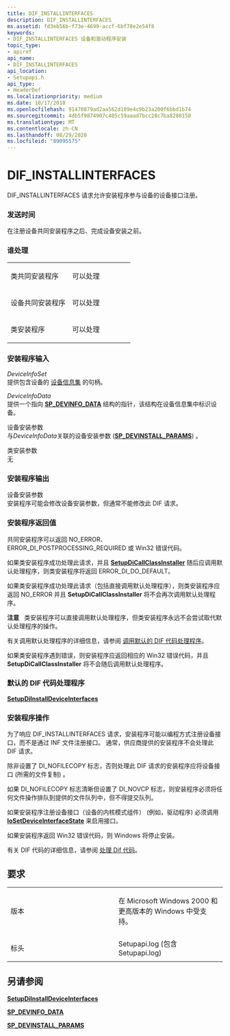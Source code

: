 ```yaml
---
title: DIF_INSTALLINTERFACES
description: DIF_INSTALLINTERFACES
ms.assetid: fd3eb56b-f73e-4699-accf-6bf70e2e54f8
keywords:
- DIF_INSTALLINTERFACES 设备和驱动程序安装
topic_type:
- apiref
api_name:
- DIF_INSTALLINTERFACES
api_location:
- Setupapi.h
api_type:
- HeaderDef
ms.localizationpriority: medium
ms.date: 10/17/2018
ms.openlocfilehash: 91470879ad2aa562d109e4c9b23a200f6bbd1b74
ms.sourcegitcommit: 4db5f9874907c405c59aaad7bcc28c7ba8280150
ms.translationtype: MT
ms.contentlocale: zh-CN
ms.lasthandoff: 08/29/2020
ms.locfileid: "89095575"
---
```

# <a name="dif_installinterfaces"></a>DIF_INSTALLINTERFACES


DIF_INSTALLINTERFACES 请求允许安装程序参与设备的设备接口注册。

### <a name="when-sent"></a>发送时间

在注册设备共同安装程序之后、完成设备安装之前。

### <a name="who-handles"></a>谁处理

<table>
<colgroup>
<col width="50%" />
<col width="50%" />
</colgroup>
<tbody>
<tr class="odd">
<td align="left"><p>类共同安装程序</p></td>
<td align="left"><p>可以处理</p></td>
</tr>
<tr class="even">
<td align="left"><p>设备共同安装程序</p></td>
<td align="left"><p>可以处理</p></td>
</tr>
<tr class="odd">
<td align="left"><p>类安装程序</p></td>
<td align="left"><p>可以处理</p></td>
</tr>
</tbody>
</table>

 

### <a name="installer-input"></a>安装程序输入

<a href="" id="deviceinfoset"></a>*DeviceInfoSet*  
提供包含设备的 [设备信息集](./device-information-sets.md) 的句柄。

<a href="" id="deviceinfodata"></a>*DeviceInfoData*  
提供一个指向 [**SP_DEVINFO_DATA**](/windows/desktop/api/setupapi/ns-setupapi-_sp_devinfo_data) 结构的指针，该结构在设备信息集中标识设备。

<a href="" id="device-installation-parameters-"></a>设备安装参数   
与*DeviceInfoData*关联的设备安装参数 ([**SP_DEVINSTALL_PARAMS**](/windows/desktop/api/setupapi/ns-setupapi-_sp_devinstall_params_a)) 。

<a href="" id="class-installation-parameters"></a>类安装参数  
无

### <a name="installer-output"></a>安装程序输出

<a href="" id="device-installation-parameters"></a>设备安装参数  
安装程序可能会修改设备安装参数，但通常不能修改此 DIF 请求。

### <a name="installer-return-value"></a>安装程序返回值

共同安装程序可以返回 NO_ERROR、ERROR_DI_POSTPROCESSING_REQUIRED 或 Win32 错误代码。

如果类安装程序成功处理此请求，并且 [**SetupDiCallClassInstaller**](/windows/desktop/api/setupapi/nf-setupapi-setupdicallclassinstaller) 随后应调用默认处理程序，则类安装程序将返回 ERROR_DI_DO_DEFAULT。

如果类安装程序成功处理此请求（包括直接调用默认处理程序），则类安装程序应返回 NO_ERROR 并且 **SetupDiCallClassInstaller** 将不会再次调用默认处理程序。

**注意**   类安装程序可以直接调用默认处理程序，但类安装程序永远不会尝试取代默认处理程序的操作。

 

有关调用默认处理程序的详细信息，请参阅 [调用默认的 DIF 代码处理程序](./calling-the-default-dif-code-handlers.md)。

如果类安装程序遇到错误，则安装程序应返回相应的 Win32 错误代码，并且 **SetupDiCallClassInstaller** 将不会随后调用默认处理程序。

### <a name="default-dif-code-handler"></a>默认的 DIF 代码处理程序

[**SetupDiInstallDeviceInterfaces**](/windows/desktop/api/setupapi/nf-setupapi-setupdiinstalldeviceinterfaces)

### <a name="installer-operation"></a>安装程序操作

为了响应 DIF_INSTALLINTERFACES 请求，安装程序可能以编程方式注册设备接口，而不是通过 INF 文件注册接口。 通常，供应商提供的安装程序不会处理此 DIF 请求。

除非设置了 DI_NOFILECOPY 标志，否则处理此 DIF 请求的安装程序应将设备接口 (所需的文件复制) 。

如果 DI_NOFILECOPY 标志清晰但设置了 DI_NOVCP 标志，则安装程序必须将任何文件操作排队到提供的文件队列中，但不得提交队列。

如果安装程序注册设备接口（设备的内核模式组件） (例如，驱动程序) 必须调用 [**IoSetDeviceInterfaceState**](/windows-hardware/drivers/ddi/wdm/nf-wdm-iosetdeviceinterfacestate) 来启用接口。

如果安装程序返回 Win32 错误代码，则 Windows 将停止安装。

有关 DIF 代码的详细信息，请参阅 [处理 Dif 代码](./handling-dif-codes.md)。

<a name="requirements"></a>要求
------------

<table>
<colgroup>
<col width="50%" />
<col width="50%" />
</colgroup>
<tbody>
<tr class="odd">
<td align="left"><p>版本</p></td>
<td align="left"><p>在 Microsoft Windows 2000 和更高版本的 Windows 中受支持。</p></td>
</tr>
<tr class="even">
<td align="left"><p>标头</p></td>
<td align="left">Setupapi.log (包含 Setupapi.log) </td>
</tr>
</tbody>
</table>

## <a name="see-also"></a>另请参阅


[**SetupDiInstallDeviceInterfaces**](/windows/desktop/api/setupapi/nf-setupapi-setupdiinstalldeviceinterfaces)

[**SP_DEVINFO_DATA**](/windows/desktop/api/setupapi/ns-setupapi-_sp_devinfo_data)

[**SP_DEVINSTALL_PARAMS**](/windows/desktop/api/setupapi/ns-setupapi-_sp_devinstall_params_a)

 

